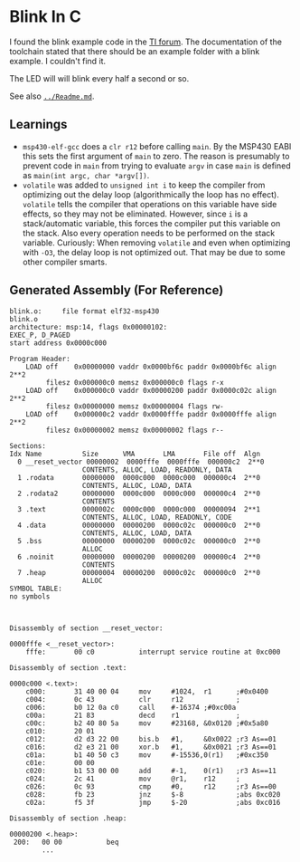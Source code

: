 # Blink In C

I found the blink example code in the [TI forum](https://e2e.ti.com/support/microcontrollers/msp-low-power-microcontrollers-group/msp430/f/msp-low-power-microcontroller-forum/521585/msp-430-code-for-blinking-led).
The documentation of the toolchain stated that there should be an example folder with a blink
example. I couldn't find it.

The LED will will blink every half a second or so.

See also [`../Readme.md`](../Readme.md).


## Learnings

- `msp430-elf-gcc` does a `clr r12` before calling `main`. By the MSP430 EABI this sets the first
  argument of `main` to zero. The reason is presumably to prevent code in `main` from trying to
  evaluate `argv` in case `main` is defined as `main(int argc, char *argv[])`.
- `volatile` was added to `unsigned int i` to keep the compiler from optimizing out the delay loop
  (algorithmically the loop has no effect). `volatile` tells the compiler that operations on this
  variable have side effects, so they may not be eliminated. However, since `i` is a stack/automatic
  variable, this forces the compiler put this variable on the stack. Also every operation needs to
  be performed on the stack variable. Curiously: When removing `volatile` and even when optimizing
  with `-O3`, the delay loop is not optimized out. That may be due to some other compiler smarts.


## Generated Assembly (For Reference)

```
blink.o:     file format elf32-msp430
blink.o
architecture: msp:14, flags 0x00000102:
EXEC_P, D_PAGED
start address 0x0000c000

Program Header:
    LOAD off    0x00000000 vaddr 0x0000bf6c paddr 0x0000bf6c align 2**2
         filesz 0x000000c0 memsz 0x000000c0 flags r-x
    LOAD off    0x000000c0 vaddr 0x00000200 paddr 0x0000c02c align 2**2
         filesz 0x00000000 memsz 0x00000004 flags rw-
    LOAD off    0x000000c2 vaddr 0x0000fffe paddr 0x0000fffe align 2**2
         filesz 0x00000002 memsz 0x00000002 flags r--

Sections:
Idx Name          Size      VMA       LMA       File off  Algn
  0 __reset_vector 00000002  0000fffe  0000fffe  000000c2  2**0
                  CONTENTS, ALLOC, LOAD, READONLY, DATA
  1 .rodata       00000000  0000c000  0000c000  000000c4  2**0
                  CONTENTS, ALLOC, LOAD, DATA
  2 .rodata2      00000000  0000c000  0000c000  000000c4  2**0
                  CONTENTS
  3 .text         0000002c  0000c000  0000c000  00000094  2**1
                  CONTENTS, ALLOC, LOAD, READONLY, CODE
  4 .data         00000000  00000200  0000c02c  000000c0  2**0
                  CONTENTS, ALLOC, LOAD, DATA
  5 .bss          00000000  00000200  0000c02c  000000c0  2**0
                  ALLOC
  6 .noinit       00000000  00000200  00000200  000000c4  2**0
                  CONTENTS
  7 .heap         00000004  00000200  0000c02c  000000c0  2**0
                  ALLOC
SYMBOL TABLE:
no symbols



Disassembly of section __reset_vector:

0000fffe <__reset_vector>:
    fffe:       00 c0           interrupt service routine at 0xc000

Disassembly of section .text:

0000c000 <.text>:
    c000:       31 40 00 04     mov     #1024,  r1      ;#0x0400
    c004:       0c 43           clr     r12             ;
    c006:       b0 12 0a c0     call    #-16374 ;#0xc00a
    c00a:       21 83           decd    r1              ;
    c00c:       b2 40 80 5a     mov     #23168, &0x0120 ;#0x5a80
    c010:       20 01
    c012:       d2 d3 22 00     bis.b   #1,     &0x0022 ;r3 As==01
    c016:       d2 e3 21 00     xor.b   #1,     &0x0021 ;r3 As==01
    c01a:       b1 40 50 c3     mov     #-15536,0(r1)   ;#0xc350
    c01e:       00 00
    c020:       b1 53 00 00     add     #-1,    0(r1)   ;r3 As==11
    c024:       2c 41           mov     @r1,    r12     ;
    c026:       0c 93           cmp     #0,     r12     ;r3 As==00
    c028:       fb 23           jnz     $-8             ;abs 0xc020
    c02a:       f5 3f           jmp     $-20            ;abs 0xc016

Disassembly of section .heap:

00000200 <.heap>:
 200:   00 00           beq
        ...
```
